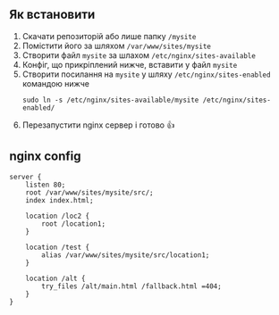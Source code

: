 ## Як встановити
1. Скачати репозиторій або лише папку `/mysite`
2. Помістити його за шляхом `/var/www/sites/mysite`
3. Створити файл `mysite` за шлахом `/etc/nginx/sites-available`
4. Конфіг, що прикріплений нижче, вставити у файл `mysite`
5. Створити посилання на `mysite` у шляху `/etc/nginx/sites-enabled` командою нижче
   ```terminal
   sudo ln -s /etc/nginx/sites-available/mysite /etc/nginx/sites-enabled/
   ```
6. Перезапустити nginx сервер і готово 👍

## nginx config
```nginx
server {
    listen 80;
    root /var/www/sites/mysite/src/;
    index index.html;

    location /loc2 {
        root /location1;
    }

    location /test {
        alias /var/www/sites/mysite/src/location1;
    }

    location /alt {
        try_files /alt/main.html /fallback.html =404;
    }
}
```
